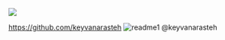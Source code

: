 ![](https://raw.githubusercontent.com/Batuhangokbudak/InstagramAPP/main/instagramapp/flutter_application_1/readme1.png)

https://github.com/keyvanarasteh
![readme1](https://github.com/Batuhangokbudak/app_youtube_music/assets/120169258/f0202e12-3ca7-4ac2-85b7-97a3bff7e766)
@keyvanarasteh
